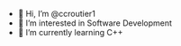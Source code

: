 - 👋 Hi, I’m @ccroutier1
- 👀 I’m interested in Software Development
- 🌱 I’m currently learning C++
<!---
ccroutier1/ccroutier1 is a ✨ special ✨ repository because its `README.md` (this file) appears on your GitHub profile.
You can click the Preview link to take a look at your changes.
--->
